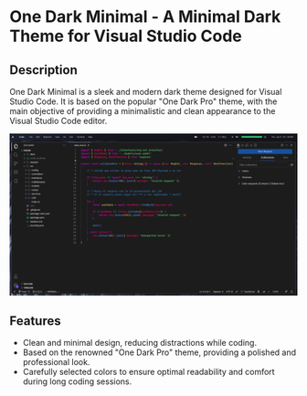 
# One Dark Minimal - A Minimal Dark Theme for Visual Studio Code

## Description

One Dark Minimal is a sleek and modern dark theme designed for Visual Studio Code. It is based on the popular "One Dark Pro" theme, with the main objective of providing a minimalistic and clean appearance to the Visual Studio Code editor.

![One Dark Minimal Preview](https://raw.githubusercontent.com/MrRevillod/OneDarkMinimal/main/img/preview.png)

## Features

- Clean and minimal design, reducing distractions while coding.
- Based on the renowned "One Dark Pro" theme, providing a polished and professional look.
- Carefully selected colors to ensure optimal readability and comfort during long coding sessions.


